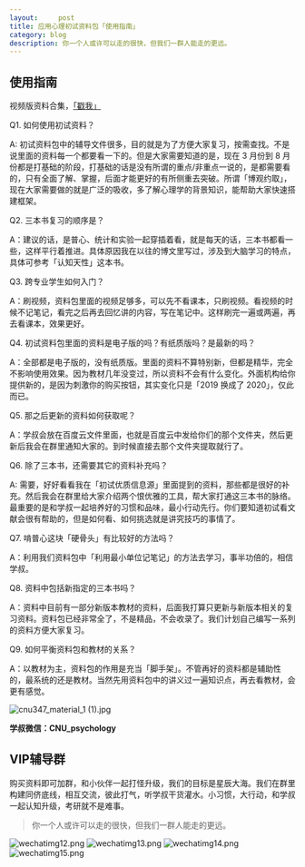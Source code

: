 ```yaml
---
layout:     post
title: 应用心理初试资料包「使用指南」
category: blog
description: 你一个人或许可以走的很快，但我们一群人能走的更远。
---
```


## 使用指南

视频版资料合集，[「戳我」](http://1257355643.vod2.myqcloud.com/a589a973vodtranscq1257355643/147466325285890787081604195/v.f30.mp4)

Q1. 如何使用初试资料？

A: 初试资料包中的辅导文件很多，目的就是为了方便大家复习，按需查找。不是说里面的资料每一个都要看一下的。但是大家需要知道的是，现在 3 月份到 8 月份都是打基础的阶段，打基础的话是没有所谓的重点/非重点一说的，是都需要看的，只有全面了解、掌握，后面才能更好的有所侧重去突破。所谓「博观约取」，现在大家需要做的就是广泛的吸收，多了解心理学的背景知识，能帮助大家快速搭建框架。

Q2. 三本书复习的顺序是？

A：建议的话，是普心、统计和实验一起穿插着看，就是每天的话，三本书都看一些，这样平行着推进。具体原因我在以往的博文里写过，涉及到大脑学习的特点，具体可参考「认知天性」这本书。

Q3. 跨专业学生如何入门？

A：刷视频，资料包里面的视频足够多，可以先不看课本，只刷视频。看视频的时候不记笔记，看完之后再去回忆讲的内容，写在笔记中。这样刷完一遍或两遍，再去看课本，效果更好。

Q4. 初试资料包里面的资料是电子版的吗？有纸质版吗？是最新的吗？

A：全部都是电子版的，没有纸质版。里面的资料不算特别新，但都是精华，完全不影响使用效果。因为教材几年没变过，所以资料不会有什么变化。外面机构给你提供新的，是因为刺激你的购买按钮，其实变化只是「2019 换成了 2020」，仅此而已。

Q5. 那之后更新的资料如何获取呢？

A：学叔会放在百度云文件里面，也就是百度云中发给你们的那个文件夹，然后更新后我会在群里通知大家的。到时候直接去那个文件夹提取就行了。

Q6. 除了三本书，还需要其它的资料补充吗？
 
A: 需要，好好看看我在「初试优质信息源」里面提到的资料，那些都是很好的补充。然后我会在群里给大家介绍两个恨优雅的工具，帮大家打通这三本书的脉络。最重要的是和学叔一起培养好的习惯和品味，最小行动先行。你们要知道初试看文献会很有帮助的，但是如何看、如何挑选就是讲究技巧的事情了。

Q7. 啃普心这块「硬骨头」有比较好的方法吗？

A：利用我们资料包中「利用最小单位记笔记」的方法去学习，事半功倍的，相信学叔。

Q8. 资料中包括新指定的三本书吗？

A：资料中目前有一部分新版本教材的资料，后面我打算只更新与新版本相关的复习资料。资料包已经非常全了，不是精品，不会收录了。我们计划自己编写一系列的资料方便大家复习。

Q9. 如何平衡资料包和教材的关系？

A：以教材为主，资料包的作用是充当「脚手架」。不管再好的资料都是辅助性的，最系统的还是教材。当然先用资料包中的讲义过一遍知识点，再去看教材，会更有感觉。

![cnu347_material_1 (1).jpg](http://pics.zapp926.top/cnu/cnu347_material_1%20%281%29.jpg)

**学叔微信：CNU_psychology**

## VIP辅导群

购买资料即可加群，和小伙伴一起打怪升级，我们的目标是星辰大海。我们在群里构建同侪底线，相互交流，彼此打气，听学叔干货灌水。小习惯，大行动，和学叔一起认知升级，考研就不是难事。

> 你一个人或许可以走的很快，但我们一群人能走的更远。

![wechatimg12.png](http://pics.zapp926.top/share/wechatimg12.png)
![wechatimg13.png](http://pics.zapp926.top/share/wechatimg13.png)
![wechatimg14.png](http://pics.zapp926.top/share/wechatimg14.png)
![wechatimg15.png](http://pics.zapp926.top/share/wechatimg15.png)

